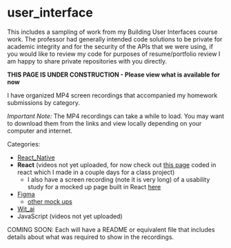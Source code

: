 # user_interface
This includes a sampling of work from my Building User Interfaces course work. The professor had generally intended code solutions to be private for academic integrity and for the security of the APIs that we were using, if you would like to review my code for purposes of resume/portfolio review I am happy to share private repositories with you directly. 

__THIS PAGE IS UNDER CONSTRUCTION - Please view what is available for now__ 

I have organized MP4 screen recordings that accompanied my homework submissions by category. 

_Important Note:_ The MP4 recordings can take a while to load. You may want to download them from the links and view locally depending on your computer and internet.

Categories: 
- [React_Native](https://drive.google.com/drive/folders/1XkMx-NAOb_fyYbG_yvSByA03-HfJO7Ma?usp=drive_link)
- __React__ (videos not yet uploaded, for now check out [this page](roettges.github.io/shapeshifter_CS766/) coded in react which I made in a couple days for a class project)
    - I also have a screen recording (note it is very long) of a usability study for a mocked up page built in React [here](https://drive.google.com/drive/folders/15DHgIubwnvHdt8WB6GjbW-ScbXaeARJD?usp=drive_link)
- [Figma](https://drive.google.com/drive/folders/1kauWvyA0dqAS8ublSAwkqTEJWRsEr85_?usp=sharing)
    - [other mock ups](https://drive.google.com/drive/folders/1SBPs9_lMRAgXnocxroXazJfcuVthJNkT?usp=drive_link)
- [Wit_ai](https://drive.google.com/drive/folders/1aOBjS80cIuPhZHWSEMYl-s4Y413if3ZI?usp=drive_link)
- JavaScript (videos not yet uploaded)

COMING SOON:
Each will have a README or equivalent file that includes details about what was required to show in the recordings. 
